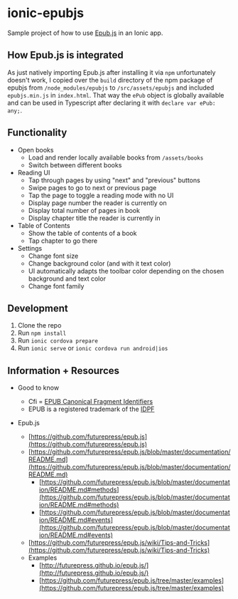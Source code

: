 # ionic-epubjs

Sample project of how to use [Epub.js](https://github.com/futurepress/epub.js) in an Ionic app. 

## How Epub.js is integrated

As just natively importing Epub.js after installing it via `npm` unfortunately doesn't work, I copied over the `build` directory of the npm package of epubjs from `/node_modules/epubjs` to `/src/assets/epubjs` and included `epubjs.min.js` in `index.html`. That way the `ePub` object is globally available and can be used in Typescript after declaring it with `declare var ePub: any;`.

## Functionality

* Open books
  * Load and render locally available books from `/assets/books`
  * Switch between different books
* Reading UI
  * Tap through pages by using "next" and "previous" buttons
  * Swipe pages to go to next or previous page
  * Tap the page to toggle a reading mode with no UI
  * Display page number the reader is currently on
  * Display total number of pages in book
  * Display chapter title the reader is currently in
* Table of Contents
  * Show the table of contents of a book
  * Tap chapter to go there
* Settings
  * Change font size
  * Change background color (and with it text color)
  * UI automatically adapts the toolbar color depending on the chosen background and text color
  * Change font family

## Development

1. Clone the repo
2. Run `npm install`
3. Run `ionic cordova prepare`
4. Run `ionic serve` or `ionic cordova run android|ios`

## Information + Resources

* Good to know
  * Cfi = [EPUB Canonical Fragment Identifiers](http://www.idpf.org/epub/linking/cfi/epub-cfi.html)
  * EPUB is a registered trademark of the [IDPF](http://idpf.org/)

* Epub.js
  * [https://github.com/futurepress/epub.js](https://github.com/futurepress/epub.js)
  * [https://github.com/futurepress/epub.js/blob/master/documentation/README.md](https://github.com/futurepress/epub.js/blob/master/documentation/README.md)
    * [https://github.com/futurepress/epub.js/blob/master/documentation/README.md#methods](https://github.com/futurepress/epub.js/blob/master/documentation/README.md#methods)
    * [https://github.com/futurepress/epub.js/blob/master/documentation/README.md#events](https://github.com/futurepress/epub.js/blob/master/documentation/README.md#events)
  * [https://github.com/futurepress/epub.js/wiki/Tips-and-Tricks](https://github.com/futurepress/epub.js/wiki/Tips-and-Tricks)
  * Examples
    * [http://futurepress.github.io/epub.js/](http://futurepress.github.io/epub.js/)
    * [https://github.com/futurepress/epub.js/tree/master/examples](https://github.com/futurepress/epub.js/tree/master/examples)
